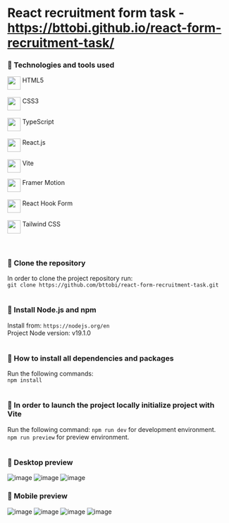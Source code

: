 # React recruitment form task - https://bttobi.github.io/react-form-recruitment-task/


### 🧰 Technologies and tools used
<img align="top" padding="5px" width="30px" src="https://cdn.jsdelivr.net/gh/devicons/devicon/icons/html5/html5-original.svg" /> HTML5 <br/>         
<img align="top" padding="5px" width="30px" src="https://cdn.jsdelivr.net/gh/devicons/devicon/icons/css3/css3-original.svg" /> CSS3 <br/>  
<img align="top" padding="5px" width="30px" src="https://upload.wikimedia.org/wikipedia/commons/thumb/4/4c/Typescript_logo_2020.svg/1200px-Typescript_logo_2020.svg.png" /> TypeScript <br/>  
<img align="top" padding="5px" width="30px" src="https://cdn.jsdelivr.net/gh/devicons/devicon/icons/react/react-original.svg" /> React.js <br/>  
<img align="top" padding="5px" width="30px" src="https://camo.githubusercontent.com/61e102d7c605ff91efedb9d7e47c1c4a07cef59d3e1da202fd74f4772122ca4e/68747470733a2f2f766974656a732e6465762f6c6f676f2e737667" /> Vite <br/>

<img align="top" padding="5px" width="30px" src="https://pagepro.co/blog/wp-content/uploads/2020/03/framer-motion.png" /> Framer Motion <br/>  
<img align="top" padding="5px" width="30px" src="https://github.com/bttobi/react-form-recruitment-task/assets/76923032/41cfd5ca-2417-423d-8876-266bc3b9f905" /> React Hook Form <br/>  
<img align="top" padding="5px" width="30px" src="https://cdn.jsdelivr.net/gh/devicons/devicon/icons/tailwindcss/tailwindcss-plain.svg" /> Tailwind CSS <br/><br/>

#

### 🔧 Clone the repository
In order to clone the project repository run: <br/>
`git clone https://github.com/bttobi/react-form-recruitment-task.git`

#

### 🔧 Install Node.js and npm
Install from:
`https://nodejs.org/en` <br/>
Project Node version: v19.1.0

#

### 🔧 How to install all dependencies and packages
Run the following commands: <br/>
`npm install`

#

### 🔧 In order to launch the project locally initialize project with Vite
Run the following command:
`npm run dev` for development environment. <br/>
`npm run preview` for preview environment. <br/>

#

### 🎨 Desktop preview
![image](https://github.com/bttobi/react-form-recruitment-task/assets/76923032/c6c65526-3d58-41f2-a385-a0b16e0be95a)
![image](https://github.com/bttobi/react-form-recruitment-task/assets/76923032/a0bce9f1-971e-433f-bc39-3f05bcb7a86e)
![image](https://github.com/bttobi/react-form-recruitment-task/assets/76923032/1b356283-4b1e-4574-8758-dec4060159f7)

### 🎨 Mobile preview
![image](https://github.com/bttobi/react-form-recruitment-task/assets/76923032/632a1848-80ae-4c0b-b5a6-f85004bd4c36)
![image](https://github.com/bttobi/react-form-recruitment-task/assets/76923032/5cff21cf-aef4-4d46-9604-a12e40dffc97)
![image](https://github.com/bttobi/react-form-recruitment-task/assets/76923032/865f0512-c770-4517-96b5-fe9d44c7fac4)
![image](https://github.com/bttobi/react-form-recruitment-task/assets/76923032/d5d79a98-b79a-47b0-a6c4-e4884cd8a4ad)


